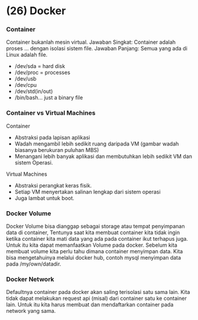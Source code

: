 # (26) Docker

### Container 
Container bukanlah mesin virtual.
Jawaban Singkat: Container adalah proses ... dengan isolasi sistem file.
Jawaban Panjang: Semua yang ada di Linux adalah file.
* /dev/sda = hard disk
* /dev/proc = processes
* /dev/usb
* /dev/cpu
* /dev/std(in/out)
* /bin/bash... just a binary file

### Container vs Virtual Machines
Container
- Abstraksi pada lapisan aplikasi
- Wadah mengambil lebih sedikit ruang daripada VM (gambar wadah biasanya berukuran puluhan MBS)
- Menangani lebih banyak aplikasi dan membutuhkan lebih sedikit VM dan sistem Operasi.

Virtual Machines
- Abstraksi perangkat keras fisik.
- Setiap VM menyertakan salinan lengkap dari sistem operasi
- Juga lambat untuk boot.

### Docker Volume
Docker Volume bisa dianggap sebagai storage atau tempat penyimpanan data di container, Tentunya saat kita membuat container kita tidak ingin ketika container kita mati data yang ada pada container ikut terhapus juga. Untuk itu kita dapat memanfaatkan Volume pada docker.
Sebelum kita membuat volume kita perlu tahu dimana container menyimpan data. Kita bisa mengetahuinya melalui docker hub, contoh mysql menyimpan data pada /my/own/datadir.

### Docker Network
Defaultnya container pada docker akan saling terisolasi satu sama lain. Kita tidak dapat melakukan request api (misal) dari container satu ke container Iain. Untuk itu kita harus membuat dan mendaftarkan container pada network yang sama.